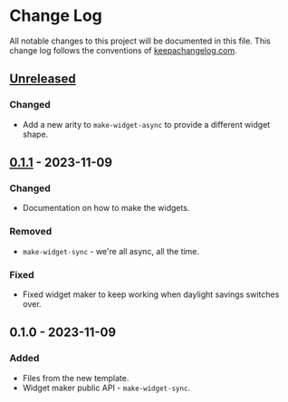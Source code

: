 # Change Log
All notable changes to this project will be documented in this file. This change log follows the conventions of [keepachangelog.com](http://keepachangelog.com/).

## [Unreleased]
### Changed
- Add a new arity to `make-widget-async` to provide a different widget shape.

## [0.1.1] - 2023-11-09
### Changed
- Documentation on how to make the widgets.

### Removed
- `make-widget-sync` - we're all async, all the time.

### Fixed
- Fixed widget maker to keep working when daylight savings switches over.

## 0.1.0 - 2023-11-09
### Added
- Files from the new template.
- Widget maker public API - `make-widget-sync`.

[Unreleased]: https://github.com/io.schemamap/pg-query-clj/compare/0.1.1...HEAD
[0.1.1]: https://github.com/io.schemamap/pg-query-clj/compare/0.1.0...0.1.1
